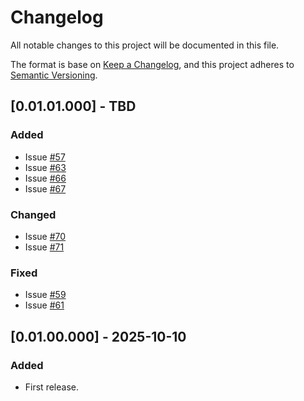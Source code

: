 # Changelog
All notable changes to this project will be documented in this file.

The format is base on [Keep a Changelog](https://keepachangelog.com/en/1.1.0/), and this project adheres to [Semantic Versioning](https://semver.org/spec/v2.0.0.html).


## [0.01.01.000] - TBD
### Added
- Issue [#57](https://github.com/j3-signalroom/kafka_cluster-topic-key_distribution_analyzer-tool/issues/57)
- Issue [#63](https://github.com/j3-signalroom/kafka_cluster-topic-key_distribution_analyzer-tool/issues/63)
- Issue [#66](https://github.com/j3-signalroom/kafka_cluster-topic-key_distribution_analyzer-tool/issues/66)
- Issue [#67](https://github.com/j3-signalroom/kafka_cluster-topic-key_distribution_analyzer-tool/issues/67)

### Changed
- Issue [#70](https://github.com/j3-signalroom/kafka_cluster-topic-key_distribution_analyzer-tool/issues/70)
- Issue [#71](https://github.com/j3-signalroom/kafka_cluster-topic-key_distribution_analyzer-tool/issues/71)

### Fixed
- Issue [#59](https://github.com/j3-signalroom/kafka_cluster-topic-key_distribution_analyzer-tool/issues/59)
- Issue [#61](https://github.com/j3-signalroom/kafka_cluster-topic-key_distribution_analyzer-tool/issues/61)

## [0.01.00.000] - 2025-10-10
### Added
- First release.
